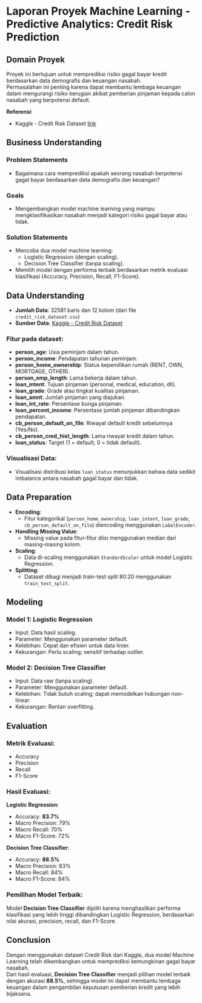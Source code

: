 # Laporan Proyek Machine Learning - Predictive Analytics: Credit Risk Prediction

## Domain Proyek

Proyek ini bertujuan untuk memprediksi risiko gagal bayar kredit berdasarkan data demografis dan keuangan nasabah.  
Permasalahan ini penting karena dapat membantu lembaga keuangan dalam mengurangi risiko kerugian akibat pemberian pinjaman kepada calon nasabah yang berpotensi default.

**Referensi**:  
- Kaggle - Credit Risk Dataset [link](https://www.kaggle.com/datasets/laotse/credit-risk-dataset?resource=download)

## Business Understanding

### Problem Statements
- Bagaimana cara memprediksi apakah seorang nasabah berpotensi gagal bayar berdasarkan data demografis dan keuangan?

### Goals
- Mengembangkan model machine learning yang mampu mengklasifikasikan nasabah menjadi kategori risiko gagal bayar atau tidak.

### Solution Statements
- Mencoba dua model machine learning:
  - Logistic Regression (dengan scaling).
  - Decision Tree Classifier (tanpa scaling).
- Memilih model dengan performa terbaik berdasarkan metrik evaluasi klasifikasi (Accuracy, Precision, Recall, F1-Score).

## Data Understanding

- **Jumlah Data**: 32581 baris dan 12 kolom (dari file `credit_risk_dataset.csv`)
- **Sumber Data**: [Kaggle - Credit Risk Dataset](https://www.kaggle.com/datasets/laotse/credit-risk-dataset?resource=download)

### Fitur pada dataset:
- **person_age**: Usia peminjam dalam tahun.
- **person_income**: Pendapatan tahunan peminjam.
- **person_home_ownership**: Status kepemilikan rumah (RENT, OWN, MORTGAGE, OTHER).
- **person_emp_length**: Lama bekerja dalam tahun.
- **loan_intent**: Tujuan pinjaman (personal, medical, education, dll).
- **loan_grade**: Grade atau tingkat kualitas pinjaman.
- **loan_amnt**: Jumlah pinjaman yang diajukan.
- **loan_int_rate**: Persentase bunga pinjaman.
- **loan_percent_income**: Persentase jumlah pinjaman dibandingkan pendapatan.
- **cb_person_default_on_file**: Riwayat default kredit sebelumnya (Yes/No).
- **cb_person_cred_hist_length**: Lama riwayat kredit dalam tahun.
- **loan_status**: Target (1 = default, 0 = tidak default).

### Visualisasi Data:
- Visualisasi distribusi kelas `loan_status` menunjukkan bahwa data sedikit imbalance antara nasabah gagal bayar dan tidak.

## Data Preparation

- **Encoding**:
  - Fitur kategorikal (`person_home_ownership`, `loan_intent`, `loan_grade`, `cb_person_default_on_file`) diencoding menggunakan `LabelEncoder`.
- **Handling Missing Value**:
  - Missing value pada fitur-fitur diisi menggunakan median dari masing-masing kolom.
- **Scaling**:
  - Data di-scaling menggunakan `StandardScaler` untuk model Logistic Regression.
- **Splitting**:
  - Dataset dibagi menjadi train-test split 80:20 menggunakan `train_test_split`.

## Modeling

### Model 1: Logistic Regression
- Input: Data hasil scaling.
- Parameter: Menggunakan parameter default.
- Kelebihan: Cepat dan efisien untuk data linier.
- Kekurangan: Perlu scaling; sensitif terhadap outlier.

### Model 2: Decision Tree Classifier
- Input: Data raw (tanpa scaling).
- Parameter: Menggunakan parameter default.
- Kelebihan: Tidak butuh scaling; dapat memodelkan hubungan non-linear.
- Kekurangan: Rentan overfitting.

## Evaluation

### Metrik Evaluasi:
- Accuracy
- Precision
- Recall
- F1-Score

### Hasil Evaluasi:

**Logistic Regression**:
- Accuracy: **83.7%**
- Macro Precision: 79%
- Macro Recall: 70%
- Macro F1-Score: 72%

**Decision Tree Classifier**:
- Accuracy: **88.5%**
- Macro Precision: 83%
- Macro Recall: 84%
- Macro F1-Score: 84%

### Pemilihan Model Terbaik:
Model **Decision Tree Classifier** dipilih karena menghasilkan performa klasifikasi yang lebih tinggi dibandingkan Logistic Regression, berdasarkan nilai akurasi, precision, recall, dan F1-Score.

## Conclusion

Dengan menggunakan dataset Credit Risk dari Kaggle, dua model Machine Learning telah dikembangkan untuk memprediksi kemungkinan gagal bayar nasabah.  
Dari hasil evaluasi, **Decision Tree Classifier** menjadi pilihan model terbaik dengan akurasi **88.5%**, sehingga model ini dapat membantu lembaga keuangan dalam pengambilan keputusan pemberian kredit yang lebih bijaksana.
